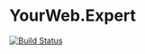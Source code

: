 # YourWeb.Expert

[![Build Status](https://travis-ci.org/darryl-snow/yourweb.expert.svg?branch=master)](https://travis-ci.org/darryl-snow/yourweb.expert)

